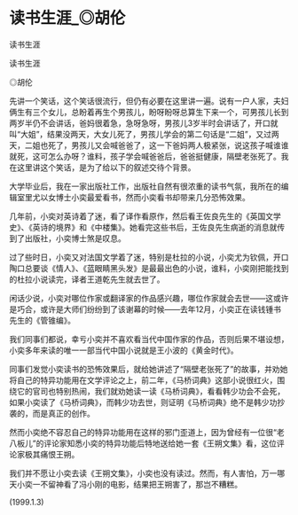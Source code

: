 # 读书生涯_◎胡伦

读书生涯

读书生涯

◎胡伦

先讲一个笑话，这个笑话很流行，但仍有必要在这里讲一遍。说有一户人家，夫妇俩生有三个女儿，总盼着再生个男孩儿，盼呀盼呀总算生下来一个，可男孩儿长到两岁半仍不会讲话，爸妈很着急，急呀急呀，男孩儿3岁半时会讲话了，开口就叫“大姐”，结果没两天，大女儿死了，男孩儿学会的第二句话是“二姐”，又过两天，二姐也死了，男孩儿又会喊爸爸了，这一下爸妈两人极紧张，说这孩子喊谁谁就死，这可怎么办呀？谁料，孩子学会喊爸爸后，爸爸挺健康，隔壁老张死了。我在这里讲这个笑话，是为了给以下的叙述交待个背景。

大学毕业后，我在一家出版社工作，出版社自然有很浓重的读书气氛，我所在的编辑室里尤以女博士小奕最爱看书，然而小奕看书却带来几分恐怖效果。

几年前，小奕对英诗着了迷，看了译作看原作，然后看王佐良先生的《英国文学史》、《英诗的境界》和《中楼集》。她看完这些书后，王佐良先生病逝的消息就传到了出版社，小奕博士煞是叹息。

过了些时日，小奕又对法国文学着了迷，特别是杜拉的小说，小奕尤为钦佩，开口陶口总要谈《情人》、《蓝眼睛黑头发》是最最出色的小说，谁料，小奕刚把能找到的杜拉小说读完，译者王道乾先生就去世了。

闲话少说，小奕对哪位作家或翻译家的作品感兴趣，哪位作家就会去世——这或许是巧合，或许是大师们纷纷到了该谢幕的时候——去年12月，小奕正在读钱锺书先生的《管锥编》。

我们同事们都说，幸亏小奕并不喜欢看当代中国作家的作品，否则后果不堪设想，小奕多年来读的唯一一部当代中国小说就是王小波的《黄金时代》。

同事们发觉小奕读书的恐怖效果后，就给她讲述了“隔壁老张死了”的故事，并劝她将自己的特异功能用在文学评论之上，前二年，《马桥词典》这部小说很红火，围绕它的官司也特别热闹，我们就劝她读一读《马桥词典》，看看韩少功会不会死，如果小奕读了《马桥词典》，而韩少功去世，则证明《马桥词典》绝不是韩少功抄袭的，而是真正的创作。

然而小奕绝不容忍自己的特异功能用在这样的邪门歪道上，因为曾经有一位很“老八板儿”的评论家知悉小奕的特异功能后特地送给她一套《王朔文集》看，这位评论家极其痛恨王朔。

我们并不愿让小奕去读《王朔文集》，小奕也没有读过。然而，有人害怕，万一哪天小奕一不留神看了冯小刚的电影，结果把王朔害了，那岂不糟糕。

(1999.1.3)